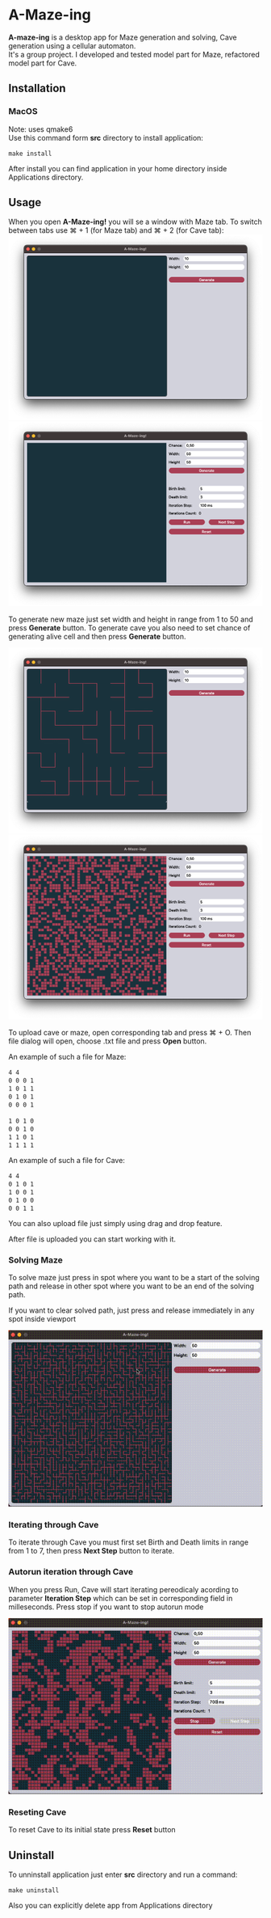 # A-Maze-ing
**A-maze-ing** is a desktop app for Maze generation and solving, Cave generation using a cellular automaton. <br>
It's a group project. I developed and tested model part for Maze, refactored model part for Cave.

## Installation
### MacOS
Note: uses qmake6 <br>
Use this command form <b>src</b> directory to install application:
```shell
make install
```
After install you can find application in your home directory inside Applications directory.

## Usage

When you open <b>A-Maze-ing!</b> you will se a window with Maze tab. To switch between tabs use ⌘ + 1 (for Maze tab) and ⌘ + 2 (for Cave tab):
![MazeTab](src/assets/images/MazeTab.png)
![CaveTab](src/assets/images/CaveTab.png)

To generate new maze just set width and height in range from 1 to 50 and press <b>Generate</b> button. To generate cave you also need to set chance of generating alive cell and then press <b>Generate</b> button.

![GeneratedMaze](src/assets/images/GeneratedMaze.png)
![GeneratedCave](src/assets/images/GeneratedCave.png)

To upload cave or maze, open corresponding tab and press ⌘ + O. Then file dialog will open, choose .txt file and press <b>Open</b> button.

An example of such a file for Maze:
```
4 4
0 0 0 1
1 0 1 1
0 1 0 1
0 0 0 1

1 0 1 0
0 0 1 0
1 1 0 1
1 1 1 1
```

An example of such a file for Cave:
```
4 4
0 1 0 1
1 0 0 1
0 1 0 0
0 0 1 1
```

You can also upload file just simply using drag and drop feature.

After file is uploaded you can start working with it.

### Solving Maze

To solve maze just press in spot where you want to be a start of the solving path and release in other spot where you want to be an end of the solving path.

If you want to clear solved path, just press and release immediately in any spot inside viewport

![Mazes](src/assets/images/Mazes.gif)

### Iterating through Cave

To iterate through Cave you must first set Birth and Death limits in range from 1 to 7, then press <b>Next Step</b> button to iterate.

### Autorun iteration through Cave

When you press Run, Cave will start iterating pereodicaly acording to parameter <b>Iteration Step</b> which can be set in corresponding field in milleseconds. Press stop if you want to stop autorun mode

![Caves](src/assets/images/Caves.gif)

### Reseting Cave

To reset Cave to its initial state press <b>Reset</b> button

## Uninstall

To unninstall application just enter <b>src</b> directory and run a command:
```shell
make uninstall
```
Also you can explicitly delete app from Applications directory
